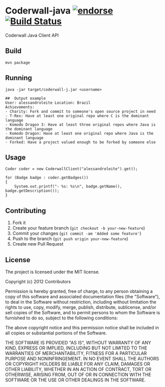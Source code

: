 # Coderwall-java [![endorse](http://api.coderwall.com/alessandroleite/endorsecount.png)](http://coderwall.com/alessandroleite) [![Build Status](https://secure.travis-ci.org/alessandroleite/coderwall-java.png)](http://travis-ci.org/alessandroleite/coderwall-java)

Coderwall Java Client API

## Build

```
mvn package
```

## Running
```
java -jar target/coderwall-j.jar <username>

##	Output example
User: alessandroleite Location: Brazil 
Achievements:
- Charity: Fork and commit to someone's open source project in need
- T-Rex: Have at least one original repo where C is the dominant language
- Komodo Dragon 3: Have at least three original repos where Java is the dominant language
- Komodo Dragon: Have at least one original repo where Java is the dominant language
- Forked: Have a project valued enough to be forked by someone else

```

## Usage

```
Coder coder = new CoderwallClient("alessandroleite").get();

for (Badge badge : coder.getBadges()) 
{
	System.out.printf("- %s: %s\n", badge.getName(), badge.getDescription());
}

```

## Contributing

1. Fork it
2. Create your feature branch (`git checkout -b your-new-feature`)
3. Commit your changes (`git commit -am 'Added some feature'`)
4. Push to the branch (`git push origin your-new-feature`)
5. Create new Pull Request

## License 

The project is licensed under the MIT license. 

Copyright (c) 2012 Contributors

Permission is hereby granted, free of charge, to any person obtaining
a copy of this software and associated documentation files (the
"Software"), to deal in the Software without restriction, including
without limitation the rights to use, copy, modify, merge, publish,
distribute, sublicense, and/or sell copies of the Software, and to
permit persons to whom the Software is furnished to do so, subject to
the following conditions:

The above copyright notice and this permission notice shall be
included in all copies or substantial portions of the Software.

THE SOFTWARE IS PROVIDED "AS IS", WITHOUT WARRANTY OF ANY KIND,
EXPRESS OR IMPLIED, INCLUDING BUT NOT LIMITED TO THE WARRANTIES OF
MERCHANTABILITY, FITNESS FOR A PARTICULAR PURPOSE AND
NONINFRINGEMENT. IN NO EVENT SHALL THE AUTHORS OR COPYRIGHT HOLDERS BE
LIABLE FOR ANY CLAIM, DAMAGES OR OTHER LIABILITY, WHETHER IN AN ACTION
OF CONTRACT, TORT OR OTHERWISE, ARISING FROM, OUT OF OR IN CONNECTION
WITH THE SOFTWARE OR THE USE OR OTHER DEALINGS IN THE SOFTWARE.

